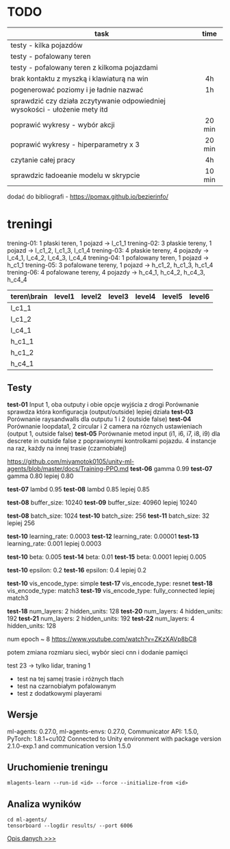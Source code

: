 # TODO
| task                                                                        |  time  |
| --------------------------------------------------------------------------- | :----: |
| testy - kilka pojazdów                                                      |        |
| testy - pofalowany teren                                                    |        |
| testy - pofalowany teren z kilkoma pojazdami                                |        |
| brak kontaktu z myszką i klawiaturą na win                                  |   4h   |
| pogenerować poziomy i je ładnie nazwać                                      |   1h   |
| sprawdzić czy działa zczytywanie odpowiedniej wysokości - ułożenie mety itd |        |
| poprawić wykresy - wybór akcji                                              | 20 min |
| poprawić wykresy - hiperparametry x 3                                       | 20 min |
| czytanie całej pracy                                                        |   4h   |
| sprawdzic ładoeanie modelu w skrypcie                                       | 10 min |

dodać do bibliografi - https://pomax.github.io/bezierinfo/

# treningi
trening-01: 1 płaski teren, 1 pojazd -> l_c1_1
trening-02: 3 płaskie tereny, 1 pojazd -> l_c1_2, l_c1_3, l_c1_4
trening-03: 4 płaskie tereny, 4 pojazdy -> l_c4_1, l_c4_2, l_c4_3, l_c4_4
trening-04: 1 pofalowany teren, 1 pojazd -> h_c1_1
trening-05: 3 pofalowane tereny, 1 pojazd -> h_c1_2, h_c1_3, h_c1_4
trening-06: 4 pofalowane tereny, 4 pojazdy -> h_c4_1, h_c4_2, h_c4_3, h_c4_4


| teren\brain | level1 | level2 | level3 | level4 | level5 | level6 |
| :---------- | :----: | :----: | :----: | :----: | :----: | :----: |
| l_c1_1      |        |        |        |        |        |        |
| l_c1_2      |        |        |        |        |        |        |
| l_c4_1      |        |        |        |        |        |        |
| h_c1_1      |        |        |        |        |        |        |
| h_c1_2      |        |        |        |        |        |        |
| h_c4_1      |        |        |        |        |        |        |

## Testy
**test-01**
Input 1, oba outputy i obie opcje wyjścia z drogi
Porównanie sprawdza która konfiguracja (output/outside) lepiej działa
**test-03**
Porównanie raysandwalls dla outputu 1 i 2 (outside false)
**test-04**
Porównanie loopdata1, 2 circular i 2 camera na róznych ustawieniach (output 1, outside false)
**test-05**
Porównanie metod input (i1, i6, i7, i8, i9) dla descrete in outside false z poprawionymi kontrolkami pojazdu. 4 instancje na raz, każdy na innej trasie (czarnobiałej)

https://github.com/miyamotok0105/unity-ml-agents/blob/master/docs/Training-PPO.md
**test-06** gamma 0.99
**test-07** gamma 0.80
lepiej 0.80

**test-07** lambd 0.95
**test-08** lambd 0.85
lepiej 0.85

**test-08** buffer_size: 10240
**test-09** buffer_size: 40960
lepiej 10240

**test-08** batch_size: 1024
**test-10** batch_size: 256
**test-11** batch_size: 32
lepiej 256

**test-10** learning_rate: 0.0003
**test-12** learning_rate: 0.00001
**test-13** learning_rate: 0.001
lepiej 0.0003

**test-10** beta: 0.005
**test-14** beta: 0.01
**test-15** beta: 0.0001
lepiej 0.005

**test-10** epsilon: 0.2
**test-16** epsilon: 0.4
lepiej 0.2

**test-10** vis_encode_type: simple
**test-17** vis_encode_type: resnet
**test-18** vis_encode_type: match3
**test-19** vis_encode_type: fully_connected
lepiej match3

**test-18** num_layers: 2 hidden_units: 128
**test-20** num_layers: 4 hidden_units: 192
**test-21** num_layers: 2 hidden_units: 192
**test-22** num_layers: 4 hidden_units: 128

num epoch ~ 8 https://www.youtube.com/watch?v=ZKzXAVp8bC8


potem zmiana rozmiaru sieci, wybór sieci cnn i dodanie pamięci

test 23 -> tylko lidar, traning 1

* test na tej samej trasie i różnych tłach
* test na czarnobiałym pofalowanym
* test z dodatkowymi playerami

## Wersje
ml-agents: 0.27.0,
ml-agents-envs: 0.27.0,
Communicator API: 1.5.0,
PyTorch: 1.8.1+cu102
Connected to Unity environment with package version 2.1.0-exp.1 and communication version 1.5.0

## Uruchomienie treningu
```
mlagents-learn --run-id <id> --force --initialize-from <id>
```

## Analiza wyników
```
cd ml-agents/
tensorboard --logdir results/ --port 6006
```
[Opis danych >>>](https://github.com/Unity-Technologies/ml-agents/blob/main/docs/Using-Tensorboard.md#the-ml-agents-toolkit-training-statistics)

